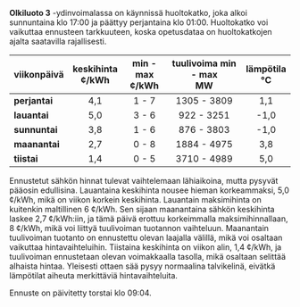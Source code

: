 **Olkiluoto 3** -ydinvoimalassa on käynnissä huoltokatko, joka alkoi sunnuntaina klo 17:00 ja päättyy perjantaina klo 01:00. Huoltokatko voi vaikuttaa ennusteen tarkkuuteen, koska opetusdataa on huoltokatkojen ajalta saatavilla rajallisesti.

| viikonpäivä  | keskihinta<br>¢/kWh | min - max<br>¢/kWh | tuulivoima min - max<br>MW | lämpötila<br>°C |
|:-------------|:----------------:|:----------------:|:-------------:|:-------------:|
| **perjantai**  |       4,1       |       1 - 7       |   1305 - 3809  |      1,1      |
| **lauantai**   |       5,0       |       3 - 6       |    922 - 3251  |     -1,0      |
| **sunnuntai**  |       3,8       |       1 - 6       |    876 - 3803  |     -1,0      |
| **maanantai**  |       2,7       |       0 - 8       |   1884 - 4975  |      3,8      |
| **tiistai**    |       1,4       |       0 - 5       |   3710 - 4989  |      5,0      |

Ennustetut sähkön hinnat tulevat vaihtelemaan lähiaikoina, mutta pysyvät pääosin edullisina. Lauantaina keskihinta nousee hieman korkeammaksi, 5,0 ¢/kWh, mikä on viikon korkein keskihinta. Lauantain maksimihinta on kuitenkin maltillinen 6 ¢/kWh. Sen sijaan maanantaina sähkön keskihinta laskee 2,7 ¢/kWh:iin, ja tämä päivä erottuu korkeimmalla maksimihinnallaan, 8 ¢/kWh, mikä voi liittyä tuulivoiman tuotannon vaihteluun. Maanantain tuulivoiman tuotanto on ennustettu olevan laajalla välillä, mikä voi osaltaan vaikuttaa hintavaihteluihin. Tiistaina keskihinta on viikon alin, 1,4 ¢/kWh, ja tuulivoiman ennustetaan olevan voimakkaalla tasolla, mikä osaltaan selittää alhaista hintaa. Yleisesti ottaen sää pysyy normaalina talvikelinä, eivätkä lämpötilat aiheuta merkittäviä hintavaihteluita.

Ennuste on päivitetty torstai klo 09:04.